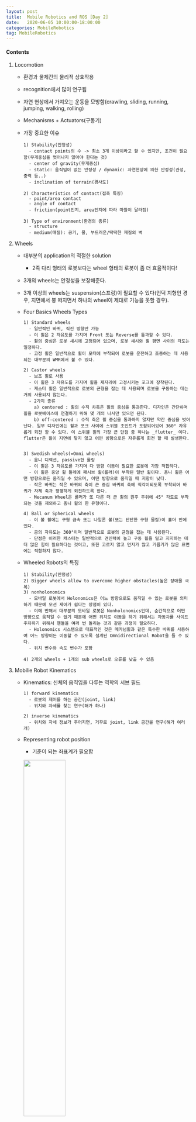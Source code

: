 ```yaml
---
layout: post
title:  Mobile Robotics and ROS [Day 2]
date:   2020-06-05 10:00:00-18:00:00
categories: MobileRobotics
tag: MobileRobotics
---
```


#### Contents
1. Locomotion
    - 환경과 물체간의 물리적 상호작용  
    - recognition에서 많이 연구됨  
    - 자연 현상에서 가져오는 운동을 모방함(crawling, sliding, running, jumping, walking, rolling)  
    - Mechanisms + Actuators(구동기)  
    - 가장 중요한 이슈  
        
          1) Stability(안정성)  
            - contact points의 수 -> 최소 3개 이상이라고 할 수 있지만, 조건이 필요함(무게중심을 벗어나지 않아야 한다는 것)  
            - center of gravity(무게중심)  
            - static: 움직임이 없는 안정성 / dynamic: 자연현상에 의한 안정성(관성, 중력 등..)  
            - inclination of terrain(경사도)  

          2) Characteristics of contact(접촉 특징)  
            - point/area contact  
            - angle of contact  
            - friction(point인지, area인지에 따라 마찰이 달라짐)  

          3) Type of environment(환경의 종류)  
            - structure  
            - medium(매질): 공기, 물, 부드러운/딱딱한 재질의 벽  

2. Wheels
    - 대부분의 application의 적절한 solution
        * 2족 다리 형태의 로봇보다는 wheel 형태의 로봇이 좀 더 효율적이다!  
    - 3개의 wheels는 안정성을 보장해준다.
    - 3개 이상의 wheels는 suspension(스프링)이 필요할 수 있다(언덕 지형인 경우, 지면에서 붕 떠지면서 하나의 wheel이 제대로 기능을 못할 경우).
    
    - Four Basics Wheels Types  
    
          1) Standard wheels  
            - 일반적인 바퀴, 직진 방향만 가능  
            - 이 휠은 2 자유도를 가지며 Front 또는 Reverse를 통과할 수 있다.   
            - 휠의 중심은 로봇 섀시에 고정되어 있으며, 로봇 섀시와 휠 평면 사이의 각도는 일정하다.  
            - 고정 휠은 일반적으로 휠이 모터에 부착되어 로봇을 운전하고 조종하는 데 사용되는 대부분의 WMR에서 볼 수 있다.  

          2) Castor wheels  
            - 보조 휠로 사용  
            - 이 휠은 3 자유도를 가지며 휠을 제자리에 고정시키는 포크에 장착된다.  
            - 캐스터 휠은 일반적으로 로봇의 균형을 잡는 데 사용되며 로봇을 구동하는 데는 거의 사용되지 않는다.   
            - 2가지 종류  
              a) centered : 휠의 수직 차축은 휠의 중심을 통과한다. 디자인은 간단하며 휠을 로봇베이스에 연결하기 위해 몇 개의 나사만 있으면 된다.  
              b) off-centered : 수직 축은 휠 중심을 통과하지 않지만 약간 중심을 벗어난다. 일부 디자인에는 휠과 포크 사이에 스위블 조인트가 포함되어있어 360° 자유롭게 회전 할 수 있다. 이 스위블 휠의 가장 큰 단점 중 하나는 _flutter_ 이다. flutter은 휠이 지면에 닿지 않고 어떤 방향으로든 자유롭게 회전 할 때 발생한다.  


          3) Swedish wheels(=Omni wheels)  
            - 옴니 디렉션, passive한 롤링  
            - 이 휠은 3 자유도를 가지며 다 방향 이동이 필요한 로봇에 가장 적합하다.  
            - 이 휠은 중앙 휠 둘레에 패시브 휠(롤러)이 부착된 일반 휠이다. 옴니 휠은 어떤 방향으로든 움직일 수 있으며, 어떤 방향으로 움직일 때 저항이 낮다.   
            - 작은 바퀴는 작은 바퀴의 축이 큰 중심 바퀴의 축에 직각이되도록 부착되어 바퀴가 자체 축과 평행하게 회전하도록 한다.   
            - Mecanum Wheel은 롤러가 또 다른 더 큰 휠의 원주 주위에 45° 각도로 부착되는 것을 제외하고 옴니 휠의 한 유형이다.  

          4) Ball or Spherical wheels  
            - 이 볼 휠에는 구형 금속 또는 나일론 볼(또는 단단한 구형 물질)이 홀더 안에 있다.   
            - 공의 자유도는 360°이며 일반적으로 로봇의 균형을 잡는 데 사용된다.   
            - 단점은 이러한 캐스터는 일반적으로 견인력이 높고 구동 휠을 밀고 지지하는 데 더 많은 힘이 필요하다는 것이고, 또한 고르지 않고 먼지가 많고 기름기가 많은 표면에는 적합하지 않다.  

    - Wheeled Robots의 특징  

          1) Stability(안정성)  
          2) Bigger wheels allow to overcome higher obstacles(높은 장애물 극복)  
          3) nonholonomics  
            - 모바일 로봇에서 Holonomics은 어느 방향으로도 움직일 수 있는 로봇을 의미하기 때문에 모션 제어가 쉽다는 장점이 있다.  
            - 이에 반해서 대부분의 모바일 로봇은 Nonholonomics인데, 순간적으로 어떤 방향으로 움직일 수 없기 때문에 어떤 위치로 이동을 하기 위해서는 자동차를 사이드 주차하기 위해서 핸들을 여러 번 돌리는 것과 같은 과정이 필요하다.   
            - Holonomics 시스템으로 대표적인 것은 메카넘휠과 같은 특수한 바퀴를 사용하여 어느 방향이든 이동할 수 있도록 설계된 Omnidirectional Robot을 들 수 있다.  
            - 위치 변수와 속도 변수가 포함  
            
          4) 2개의 wheels + 1개의 sub wheels로 오류를 낮출 수 있음  

3. Mobilie Robot Kinematics
    - Kinematics: 신체의 움직임을 다루는 역학의 서브 필드  
    
          1) forward kinematics  
            - 로봇의 제어를 하는 공간(joint, link)  
            - 위치와 자세를 찾는 연구(해가 하나)  
            
          2) inverse kinematics  
            - 위치와 자세 정보가 주어지면, 거꾸로 joint, link 공간을 연구(해가 여러 개)

    - Representing robot position  
        + 기준이 되는 좌표계가 필요함  
        
        <img src="/assets/images/ros2/1.PNG" width="50%"><br>
        
        <img src="/assets/images/ros2/2.PNG" width="50%"><br>

        + robot pose: 기준점(x, y) + 앵글값(0), 어느 프레임으로부터 기준이 되느냐를 표시해야 함  
        + mapping between the two frames: dot은 미분을 뜻함. 기준 위치에서 로봇이 얼마나 회전되어 있는지.  
        
        <img src="/assets/images/ros2/3.PNG" width="50%"><br>
        
        <img src="/assets/images/ros2/4.PNG" width="50%"><br>
     

    - Holonomic systems  
        + initial frame에서 diffrential equation(로봇의 움직임을 수학적으로 모델링 -> 미분방정식 형태)이 integrable(적분이 가능한) final position  
        + 각 휠의 속도 -> differential equation이 구해짐  
        + 위의 값을 적분하면 final position을 찾을 수 있음(휠의 회전량을 누적해서)  
        + 각 휠의 이동 거리 측정은 로봇의 최종 위치를 계산<br><br>
    
    - Non-holonomic systems  
        + diffrential equation이 주어졌지만, 적분이 불가능하여 final position을 찾을 수 없음  
        + 휠의 속도를 적분해서 final position을 찾을 수 없음(why? 이동량은 같지만, final position이 다를 수 있기 때문에)   
        + 이동하는 함수를 시간에 따라 표현해야만 가능해짐  
        
        <img src="/assets/images/ros2/5.PNG" width="50%"><br><br>
        
        
    - Kinematics of wheel motion  
        + wheel motion model  
            + lateral slip  
            + (자동차)차량 동역학에서 슬립은 타이어와 이동하는 노면 간의 상대 운동이다. 이 미끄러짐은 타이어의 회전 속도가 프리 롤링 속도보다 크거나 작거나(보통 미끄러짐 비율로 표시) 타이어의 회전면이 운동 방향과 비스듬하게 되었을 때(슬립이라고 함) 발생한다.  
            + lateral slip(타이어 측면의 미끄러짐)이란, 움직이는 방향과 가리키는 방향 사이의 각도이다. 예를 들어 이것은 코너링에서 발생할 수 있으며, 타이어 및 트레드의 변형에 의해 가능하다.  
            
            <img src="/assets/images/ros2/6.PNG" width="50%"><br>
            
            <img src="/assets/images/ros2/7.PNG" width="50%"><br><br>
        
        
    - Instantaneous Center of Rotation(IC/ICR/ICC, 순간적인 회전 중심)  
        1) Case 1: IC가 존재  
        
        <img src="/assets/images/ros2/8.PNG" width="50%"><br> 
        
          - 차량의 각 바퀴는 IC를 중심으로 회전을 한다.  
          - IC는 각 휠의 롤 축의 교차점에 있다.  
          - 각 바퀴의 속도는 차량의 회전과 일치한다.  

        > 𝑣𝑣1=𝑅𝑅1𝜔𝜔,𝑣𝑣2=𝑅𝑅2𝜔𝜔, 𝑣𝑣3=𝑅𝑅3𝜔𝜔
        
        2) Case 2: IC가 없음  
        
        <img src="/assets/images/ros2/9.PNG" width="50%"><br>
    
          - IC가 없으면 회전이 불가능함

        3) Case 3: IC가 존재하면서, 각 휠의 거리와 속도가 비례할 때  
        
        <img src="/assets/images/ros2/10.PNG" width="50%"><br>
    
        > 𝑣𝑣1=𝑅𝑅1𝜔𝜔,𝑣𝑣2=𝑅𝑅2𝜔𝜔


    - Wheel Kinematic Constraints  
        + 가정  
            a) Movement on a horizontal plane(수평면에서의 움직임)  
            b) Point contact of the wheels(바퀴의 점 접촉)  
            c) Wheels not deformable(변형할 수 없는 바퀴)  
            d) Pure rolling(순수한 롤링)  
            e) No slipping, skidding or sliding(미끄러짐 없음)  
            f) No friction for rotation around contact point(접점 주변의 회전 마찰 없음)  
            g) Steering axes orthogonal to the surface(표면에 직교하는 스티어링 축)  
            h) Wheels connected by rigid frame(chassis)(견고한 프레임으로 연결된 휠)  
    
        + Fixed Standard Wheel  
            : 표준 휠은 속도의 방향 제약을 제공  
            
            <img src="/assets/images/ros2/11.PNG" width="50%"><br><br>
            
        + Steered Standard Wheel  
            : 스티어링 작동으로 스티어링 가능한 표준 휠 정렬 가능  
            
            <img src="/assets/images/ros2/12.PNG" width="50%"><br><br>
            
        + Castor Wheel 
            : 오프셋 캐스터 휠은 연결 지점에서 두 개의 직교 선형 속도를 허용  
            
            <img src="/assets/images/ros2/13.PNG" width="50%"><br><br>
            
        + Swedish Wheel
            : 표준 휠에서 1개의 DOF(Degrees of Freedom, 자유도)가 추가  
            
            <img src="/assets/images/ros2/14.PNG" width="50%"><<br><br>
            
        + Spherical Wheel
            : 모션에 직접적인 제약이 없는 전 방향 가능  

            <img src="/assets/images/ros2/15.PNG" width="50%"><br><br>

    - Kinematics Model
        + 목표: 휠 속도, 조향 각도, 조향 속도 및 로봇의 기하학적 파라미터 (구성 좌표)의 함수로 로봇 속도 설정
        + Forward kinematics
            <img src="/assets/images/ros2/16.PNG" width="50%"><br>
            
        + Inverse Kinematics
            <img src="/assets/images/ros2/17.PNG" width="50%"><br><br>
    
    
    - Mobile Robot의 Locomotion  
        1) Differential drive robots  

          - 두 개의 바퀴가 공통 축에 장착되어 라인이 일치되고, 별도의 모터로 제어  
          - 가장 단순하지만 가장 인기있는 드라이브 메커니즘  
          - 각 휠이 회전 운동을 나타내려면 로봇이 공통 축에있는 IC를 중심으로 회전해야 함.  
          - IC는 두 바퀴의 상대 속도에 따라 달라짐.  
          - 두 개의 휠의 상대적인 속도에 따라 IC의 값이 결정됨(두 휠의 상대속도가 일치하면, IC는 무한대 / 두 휠의 상대속도가 음수이면, IC가 결정)  
          - 대표적으로 터틀봇  


        2) Kinematics model in the robot frame  
        
        <img src="/assets/images/ros2/18.PNG" width="50%"><br>

        <img src="/assets/images/ros2/19.PNG" width="50%"><br><br>
        
        
        3) Synchronous drive mobile robots  
        
          - 각 휠은 구동 및 스티어링(조향)이 가능  
          - 일반적인 구성: 3개의 스티어링 휠이 정삼각형의 정점에 배치  
          - 모든 바퀴가 함께 조향되고 운전  
          - 하나의 모터가 모든 바퀴를 같은 속도로 회전  
          - 다른 모터는 모든 휠을 조향하여 항상 같은 방향을 가리키도록 함.  
          - IC는 항상 무한대로, 로봇의 방향은 변경할 수 없음.  
          - 터렛과 함께 사용되는 경우가 많음.  
          - 기계식 체인으로 인해 휠이 잘못 정렬될 수 있음.<br><br>


        4) Omnidirectional mobile robots  
        
          - 3 DOF 모션 가능  
          - inverse kinematics is significant  
          - 설계 문제는 Nonholonomic 제약 조건 해결과 밀접한 관련이 있음.  
          - 수동 롤러로 둘러싸인 원형 허브로 구성  
          - 허브가 구동되고 롤러가 유휴 상태(수동)<br><br>


        5) Kinematics of roller wheels  
        
          - 허브 회전: 롤러가 여전히 남아있는 상태에서 허브 축을 중심으로 회전(또는 롤)  
          - 롤러 회전: 롤러가 지면 회전과 접촉하고 허브가 고정된 상태에서 허브 축 방향으로 이동  
          - 다른 방향으로의 움직임에는 허브 회전과 롤러 회전이 조합  

        <img src="/assets/images/ros2/20.PNG" width="50%"><br><br>
             
             
        6) Three-wheeled omnidirectional mobile robot with universal wheels  
            
          - 3개의 바퀴 힘으로부터의 결과 힘 벡터는 로봇의 움직임을 결정  
          - 동작은 로봇 중심의 변환 및 로봇 중심에 대한 회전으로 분해  

        <img src="/assets/images/ros2/21.PNG" width="50%"><br><br>
            
            
        7) Four-wheeled mobile robot with Swedish wheels  

          - 결점    
            a) 불연속 접촉으로 인한 수직 진동  
            b) 신뢰성 문제  
            c) 복잡한 디자인  

        <img src="/assets/images/ros2/22.PNG" width="50%"><br>
